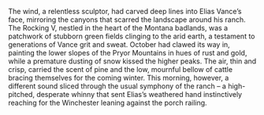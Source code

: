 The wind, a relentless sculptor, had carved deep lines into Elias Vance’s face, mirroring the canyons that scarred the landscape around his ranch.  The Rocking V, nestled in the heart of the Montana badlands, was a patchwork of stubborn green fields clinging to the arid earth, a testament to generations of Vance grit and sweat.  October had clawed its way in, painting the lower slopes of the Pryor Mountains in hues of rust and gold, while a premature dusting of snow kissed the higher peaks.  The air, thin and crisp, carried the scent of pine and the low, mournful bellow of cattle bracing themselves for the coming winter.  This morning, however, a different sound sliced through the usual symphony of the ranch – a high-pitched, desperate whinny that sent Elias’s weathered hand instinctively reaching for the Winchester leaning against the porch railing.
